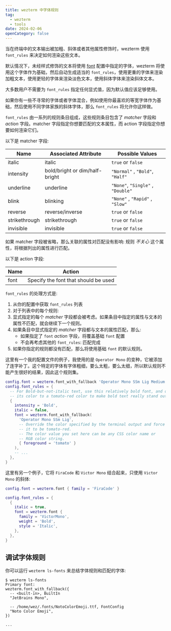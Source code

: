 ```yaml
---
title: wezterm 中字体规则
tag:
  - wezterm
  - tools
date: 2024-02-06
openCategory: false
---
```


当在终端中的文本输出被加粗、斜体或者其他属性修饰时，wezterm 使用 `font_rules` 来决定如何渲染这些文本。

默认情况下，未经样式修饰的文本将使用 [font](font.md) 配置中指定的字体，wezterm 将使用这个字体作为基础，然后自动生成适当的
`font_rules`，使用更重的字体来渲染加粗文本，使用更轻的字体来渲染淡色文本，使用斜体字体来渲染斜体文本。

大多数用户不需要为 `font_rules` 指定任何显式值，因为默认值应该足够使用。

如果你有一些不寻常的字体或者字体混合，例如使用你最喜欢的等宽字体作为基础，然后使用不同字体家族的斜体字体，那么 `font_rules` 将允许你这样做。

`font_rules` 由一系列的规则条目组成，这些规则条目包含了 *matcher* 字段和 *action* 字段。matcher
字段指定你想要匹配的文本属性，而 action 字段指定你想要如何渲染它们。

以下是 matcher 字段:

| Name          | Associated Attribute           | Possible Values                   |
| ------------- | ------------------------------ | --------------------------------- |
| italic        | italic                         | `true`  or `false`                |
| intensity     | bold/bright or dim/half-bright | `"Normal"` , `"Bold"`, `"Half"`   |
| underline     | underline                      | `"None"`, `"Single"` , `"Double"` |
| blink         | blinking                       | `"None"` , `"Rapid"` , `"Slow"`   |
| reverse       | reverse/inverse                | `true`  or `false`                |
| strikethrough | strikethrough                  | `true`  or `false`                |
| invisible     | invisible                      | `true`  or `false`                |

如果 matcher 字段被省略，那么关联的属性对匹配没有影响: 规则 *不关心* 这个属性，将根据列出的属性进行匹配。

以下是 action 字段:

| Name | Action                               |
| ---- | ------------------------------------ |
| font | Specify the font that should be used |

`font_rules` 的处理方式是:

1. 从你的配置中获取 `font_rules` 列表
1. 对于列表中的每个规则:
1. 显式指定的每个 *matcher* 字段都会被考虑。如果条目中指定的属性与文本的属性不匹配，就会继续下一个规则。
1. 如果条目中显式指定的 *matcher* 字段都与文本的属性匹配，那么:
   - 如果指定了 `font` *action* 字段，将覆盖基础 `font` 配置
   - 不会再考虑其他的 `font_rules`: 匹配完成
1. 如果你指定的规则都没有匹配，那么将使用基础 `font` 的默认规则。

这里有一个我的配置文件的例子，我使用的是 `Operator Mono` 的变种，它被添加了连字补丁。这个特定的字体有字体粗细，要么太粗，要么太细，所以默认规则不能产生很好的结果，因此这个规则集。


```lua
config.font = wezterm.font_with_fallback 'Operator Mono SSm Lig Medium'
config.font_rules = {
  -- For Bold-but-not-italic text, use this relatively bold font, and override
  -- its color to a tomato-red color to make bold text really stand out.
  {
    intensity = 'Bold',
    italic = false,
    font = wezterm.font_with_fallback(
      'Operator Mono SSm Lig',
      -- Override the color specified by the terminal output and force
      -- it to be tomato-red.
      -- The color value you set here can be any CSS color name or
      -- RGB color string.
      { foreground = 'tomato' }
    ),
    -- ...
  },
}
```

这里有另一个例子，它将 `FiraCode` 和 `Victor Mono` 结合起来，只使用 `Victor Mono` 的斜体:

```lua
config.font = wezterm.font { family = 'FiraCode' }

config.font_rules = {
  {
    italic = true,
    font = wezterm.font {
      family = 'VictorMono',
      weight = 'Bold',
      style = 'Italic',
    },
  },
}
```

## 调试字体规则

你可以运行 `wezterm ls-fonts` 来总结字体规则和匹配的字体:

```console
$ wezterm ls-fonts
Primary font:
wezterm.font_with_fallback({
  -- <built-in>, BuiltIn
  "JetBrains Mono",

  -- /home/wez/.fonts/NotoColorEmoji.ttf, FontConfig
  "Noto Color Emoji",
})

...
```
